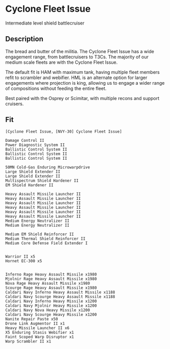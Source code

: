 # Cyclone Fleet Issue
Intermediate level shield battlecruiser

## Description
The bread and butter of the militia. The Cyclone Fleet Issue has a wide engagement range, from battlecruisers to T3Cs. The majority of our medium scale fleets are with the Cyclone Fleet Issue. 

The default fit is HAM with maximum tank, having multiple fleet members refit to scrambler and webifier. HML is an alternate option for larger engagements where projection is king, allowing us to engage a wider range of compositions without feeding the entire fleet.

Best paired with the Osprey or Scimitar, with multiple recons and support cruisers. 

## Fit
```
[Cyclone Fleet Issue, [NVY-30] Cyclone Fleet Issue]

Damage Control II
Power Diagnostic System II
Ballistic Control System II
Ballistic Control System II
Ballistic Control System II

50MN Cold-Gas Enduring Microwarpdrive
Large Shield Extender II
Large Shield Extender II
Multispectrum Shield Hardener II
EM Shield Hardener II

Heavy Assault Missile Launcher II
Heavy Assault Missile Launcher II
Heavy Assault Missile Launcher II
Heavy Assault Missile Launcher II
Heavy Assault Missile Launcher II
Heavy Assault Missile Launcher II
Medium Energy Neutralizer II
Medium Energy Neutralizer II

Medium EM Shield Reinforcer II
Medium Thermal Shield Reinforcer II
Medium Core Defense Field Extender I


Warrior II x5
Hornet EC-300 x5


Inferno Rage Heavy Assault Missile x1980
Mjolnir Rage Heavy Assault Missile x1980
Nova Rage Heavy Assault Missile x1980
Scourge Rage Heavy Assault Missile x1980
Caldari Navy Inferno Heavy Assault Missile x1188
Caldari Navy Scourge Heavy Assault Missile x1188
Caldari Navy Inferno Heavy Missile x1200
Caldari Navy Mjolnir Heavy Missile x1200
Caldari Navy Nova Heavy Missile x1200
Caldari Navy Scourge Heavy Missile x1200
Nanite Repair Paste x50
Drone Link Augmentor II x1
Heavy Missile Launcher II x6
X5 Enduring Stasis Webifier x1
Faint Scoped Warp Disruptor x1
Warp Scrambler II x1
```
